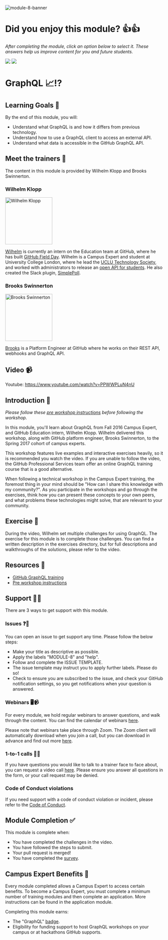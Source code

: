 ![module-8-banner](https://user-images.githubusercontent.com/1790822/28998944-37647626-7a05-11e7-846d-ee250d31d8d9.png)

# Did you enjoy this module? 👍👍
_After completing the module, click an option below to select it. These answers help us improve content for you and future students._  


[![](https://m131jyck4m.execute-api.us-west-2.amazonaws.com/prod/poll/01BQ93GH3VS8GRJKTWJVTMRN4X/I%20enjoyed%20this%20module)](https://m131jyck4m.execute-api.us-west-2.amazonaws.com/prod/poll/01BQ93GH3VS8GRJKTWJVTMRN4X/I%20enjoyed%20this%20module/vote)
[![](https://m131jyck4m.execute-api.us-west-2.amazonaws.com/prod/poll/01BQ93GH3VS8GRJKTWJVTMRN4X/I%20did%20not%20enjoy%20this%20module)](https://m131jyck4m.execute-api.us-west-2.amazonaws.com/prod/poll/01BQ93GH3VS8GRJKTWJVTMRN4X/I%20did%20not%20enjoy%20this%20module/vote)


# GraphQL 📈⁉️

## Learning Goals 🥅

By the end of this module, you will:
- Understand what GraphQL is and how it differs from previous technology.
- Understand how to use a GraphQL client to access an external API.
- Understand what data is accessible in the GitHub GraphQL API.

## Meet the trainers 🍎

The content in this module is provided by Wilhelm Klopp and Brooks Swinnerton.

###  Wilhelm Klopp
<img src="https://github.com/wilhelmklopp.png" href="https://github.com/wilhelmklopp" title="Wilhelm Klopp" width="150"></img>

[Wilhelm](https://wilhelmklopp.com) is currently an intern on the Education team at GitHub, where he has built [GitHub Field Day](https://githubfieldday.com). Wilhelm is a Campus Expert and student at University College London, where he lead the [UCLU Technology Society](http://techsoc.io/), and worked with administrators to release an [open API for students](http://uclapi.com/). He also created the Slack plugin, [SimplePoll](https://simplepoll.rocks/).


###  Brooks Swinnerton
<img src="https://github.com/bswinnerton.png" href="https://github.com/bswinnerton" title="Brooks Swinnerton" width="150"></img>

[Brooks](https://github.com/bswinnerton) is a Platform Engineer at GitHub where he works on their REST API, webhooks and GraphQL API.

## Video 📹

Youtube: https://www.youtube.com/watch?v=PPWWPLuN4nU

## Introduction 👋

_Please follow these [pre workshop instructions](https://gist.github.com/wilhelmklopp/96309b04f67d4ac029d1880ca26fc2aa) before following the workshop._

In this module, you'll learn about GraphQL from Fall 2016 Campus Expert, and GitHub Education intern, Wilhelm Klopp. Wilhelm delivered this workshop, along with GitHub platform engineer, Brooks Swinnerton, to the Spring 2017 cohort of campus experts.

This workshop features live examples and interactive exercises heavily, so it is recommended you watch the video. If you are unable to follow the video, the GitHub Professional Services team offer an online GraphQL training course that is a good alternative.

When following a technical workshop in the Campus Expert training, the foremost thing in your mind should be "How can I share this knowledge with my community?". As you participate in the workshops and go through the exercises, think how you can present these concepts to your own peers, and what problems these technologies might solve, that are relevant to your community.

## Exercise 📝

During the video, Wilhelm set multiple challenges for using GraphQL. The exercise for this module is to complete those challenges. You can find a written description in the exercises directory, but for full descriptions and walkthroughs of the solutions, please refer to the video.

## Resources 📖

- [GitHub GraphQL training](https://services.github.com/on-demand/graphql/)
- [Pre workshop instructions](https://gist.github.com/wilhelmklopp/96309b04f67d4ac029d1880ca26fc2aa)

## Support 🙋🏿

There are 3 ways to get support with this module.

### Issues ❓💬

You can open an issue to get support any time. Please follow the below steps:
- Make your title as descriptive as possible.
- Apply the labels "MODULE-8" and "help".
- Follow and complete the ISSUE TEMPLATE.
- The issue template may instruct you to apply further labels. Please do so!
- Check to ensure you are subscribed to the issue, and check your GitHub notification settings, so you get notifications when your question is answered.

### Webinars 🖥📹

For every module, we hold regular webinars to answer questions, and walk through the content.
You can find the calendar of webinars [here](https://calendar.google.com/calendar/ical/github.com_ei82gchda2egevr7aukq6uj1f0%40group.calendar.google.com/public/basic.ics).  

Please note that webinars take place through Zoom. The Zoom client will automatically download when you join a call, but you can download in advance and find out more [here](https://zoom.us/download).

### 1-to-1 calls 💖📞

If you have questions you would like to talk to a trainer face to face about, you can request a video call [here](https://calendly.com/joenash/campus-experts-support). Please ensure you answer all questions in the form, or your call request may be denied.

### Code of Conduct violations

If you need support with a code of conduct violation or incident, please refer to the [Code of Conduct](../CODE_OF_CONDUCT.md).

## Module Completion ✅

This module is complete when:
- You have completed the challenges in the video.
- You have followed the steps to submit.
- Your pull request is merged!
- You have completed the [survey](https://goo.gl/forms/yWLpRp4xycPs6PKS2).

## Campus Expert Benefits 🏅

Every module completed allows a Campus Expert to access certain benefits. To become a Campus Expert, you must complete a minimum number of training modules and then complete an application. More instructions can be found in the application module.

Completing this module earns:
- The "GraphQL" [badge](../docs/badges.md).
- Eligibility for funding support to host GraphQL workshops on your campus or at hackathons GitHub supports.
